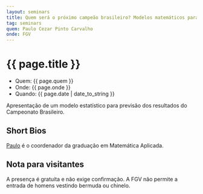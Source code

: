 ```yaml
---
layout: seminars
title: Quem será o próximo campeão brasileiro? Modelos matemáticos para previsão em esportes
tag: seminars
quem: Paulo Cezar Pinto Carvalho
onde: FGV 
---
```


# {{ page.title }}

- Quem:  {{ page.quem }}
- Onde:  {{ page.onde }}
- Quando: {{ page.date | date_to_string }}

Apresentação de um modelo estatístico para previsão dos resultados do
Campeonato Brasileiro.

## Short Bios

[Paulo](/people/paulo.carvalho.html) é o coordenador da graduação em Matemática Aplicada.

## Nota para visitantes

A presença é gratuíta e não exige confirmação. A FGV não permite a
entrada de homens vestindo bermuda ou chinelo.


